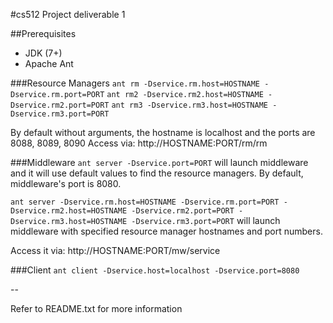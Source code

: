 #cs512 Project deliverable 1

##Prerequisites
- JDK (7+)
- Apache Ant

###Resource Managers
```ant rm -Dservice.rm.host=HOSTNAME -Dservice.rm.port=PORT```
```ant rm2 -Dservice.rm2.host=HOSTNAME -Dservice.rm2.port=PORT```
```ant rm3 -Dservice.rm3.host=HOSTNAME -Dservice.rm3.port=PORT```

By default without arguments, the hostname is localhost and the ports are 8088, 8089, 8090
Access via: http://HOSTNAME:PORT/rm/rm

###Middleware 
```ant server -Dservice.port=PORT```
will launch middleware and it will use default values to find the resource managers.  By default, middleware's port is 8080.

```ant server -Dservice.rm.host=HOSTNAME -Dservice.rm.port=PORT -Dservice.rm2.host=HOSTNAME -Dservice.rm2.port=PORT -Dservice.rm3.host=HOSTNAME -Dservice.rm3.port=PORT```
will launch middleware with specified resource manager hostnames and port numbers.

Access it via: http://HOSTNAME:PORT/mw/service

###Client
```ant client -Dservice.host=localhost -Dservice.port=8080```

--

Refer to README.txt for more information

